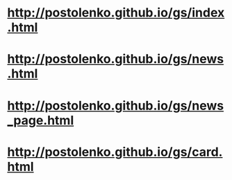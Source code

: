 # http://postolenko.github.io/gs/index.html
# http://postolenko.github.io/gs/news.html
# http://postolenko.github.io/gs/news_page.html
# http://postolenko.github.io/gs/card.html